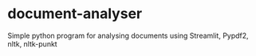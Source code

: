 # document-analyser
Simple python program for analysing documents using Streamlit, Pypdf2, nltk, nltk-punkt
